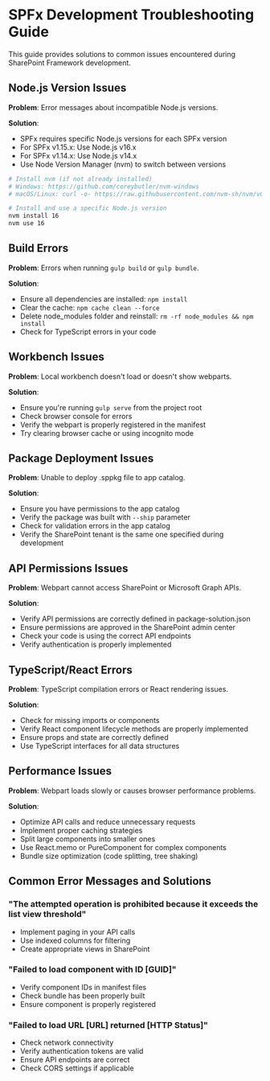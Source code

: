 # SPFx Development Troubleshooting Guide

This guide provides solutions to common issues encountered during SharePoint Framework development.

## Node.js Version Issues

**Problem**: Error messages about incompatible Node.js versions.

**Solution**:
- SPFx requires specific Node.js versions for each SPFx version
- For SPFx v1.15.x: Use Node.js v16.x
- For SPFx v1.14.x: Use Node.js v14.x
- Use Node Version Manager (nvm) to switch between versions

```bash
# Install nvm (if not already installed)
# Windows: https://github.com/coreybutler/nvm-windows
# macOS/Linux: curl -o- https://raw.githubusercontent.com/nvm-sh/nvm/v0.39.0/install.sh | bash

# Install and use a specific Node.js version
nvm install 16
nvm use 16
```

## Build Errors

**Problem**: Errors when running `gulp build` or `gulp bundle`.

**Solution**:
- Ensure all dependencies are installed: `npm install`
- Clear the cache: `npm cache clean --force`
- Delete node_modules folder and reinstall: `rm -rf node_modules && npm install`
- Check for TypeScript errors in your code

## Workbench Issues

**Problem**: Local workbench doesn't load or doesn't show webparts.

**Solution**:
- Ensure you're running `gulp serve` from the project root
- Check browser console for errors
- Verify the webpart is properly registered in the manifest
- Try clearing browser cache or using incognito mode

## Package Deployment Issues

**Problem**: Unable to deploy .sppkg file to app catalog.

**Solution**:
- Ensure you have permissions to the app catalog
- Verify the package was built with `--ship` parameter
- Check for validation errors in the app catalog
- Verify the SharePoint tenant is the same one specified during development

## API Permissions Issues

**Problem**: Webpart cannot access SharePoint or Microsoft Graph APIs.

**Solution**:
- Verify API permissions are correctly defined in package-solution.json
- Ensure permissions are approved in the SharePoint admin center
- Check your code is using the correct API endpoints
- Verify authentication is properly implemented

## TypeScript/React Errors

**Problem**: TypeScript compilation errors or React rendering issues.

**Solution**:
- Check for missing imports or components
- Verify React component lifecycle methods are properly implemented
- Ensure props and state are correctly defined
- Use TypeScript interfaces for all data structures

## Performance Issues

**Problem**: Webpart loads slowly or causes browser performance problems.

**Solution**:
- Optimize API calls and reduce unnecessary requests
- Implement proper caching strategies
- Split large components into smaller ones
- Use React.memo or PureComponent for complex components
- Bundle size optimization (code splitting, tree shaking)

## Common Error Messages and Solutions

### "The attempted operation is prohibited because it exceeds the list view threshold"
- Implement paging in your API calls
- Use indexed columns for filtering
- Create appropriate views in SharePoint

### "Failed to load component with ID [GUID]"
- Verify component IDs in manifest files
- Check bundle has been properly built
- Ensure component is properly registered

### "Failed to load URL [URL] returned [HTTP Status]"
- Check network connectivity
- Verify authentication tokens are valid
- Ensure API endpoints are correct
- Check CORS settings if applicable 